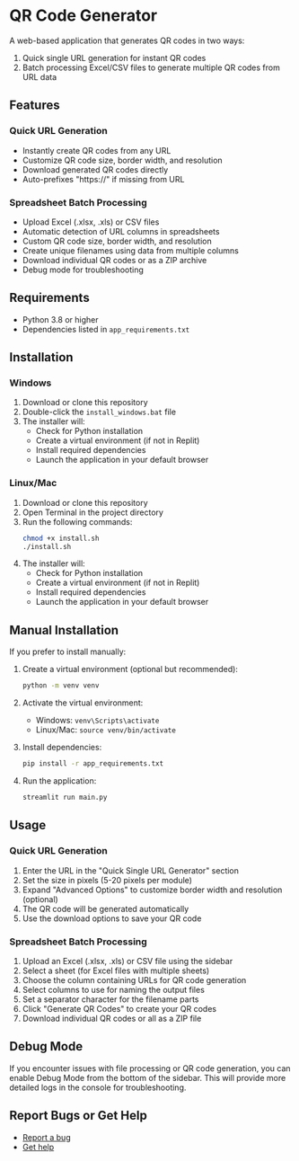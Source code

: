 # QR Code Generator

A web-based application that generates QR codes in two ways:
1. Quick single URL generation for instant QR codes
2. Batch processing Excel/CSV files to generate multiple QR codes from URL data

## Features

### Quick URL Generation
- Instantly create QR codes from any URL
- Customize QR code size, border width, and resolution
- Download generated QR codes directly
- Auto-prefixes "https://" if missing from URL

### Spreadsheet Batch Processing
- Upload Excel (.xlsx, .xls) or CSV files
- Automatic detection of URL columns in spreadsheets
- Custom QR code size, border width, and resolution
- Create unique filenames using data from multiple columns
- Download individual QR codes or as a ZIP archive
- Debug mode for troubleshooting

## Requirements

- Python 3.8 or higher
- Dependencies listed in `app_requirements.txt`

## Installation

### Windows

1. Download or clone this repository
2. Double-click the `install_windows.bat` file
3. The installer will:
   - Check for Python installation
   - Create a virtual environment (if not in Replit)
   - Install required dependencies
   - Launch the application in your default browser

### Linux/Mac

1. Download or clone this repository
2. Open Terminal in the project directory
3. Run the following commands:
   ```bash
   chmod +x install.sh
   ./install.sh
   ```
4. The installer will:
   - Check for Python installation
   - Create a virtual environment (if not in Replit)
   - Install required dependencies
   - Launch the application in your default browser

## Manual Installation

If you prefer to install manually:

1. Create a virtual environment (optional but recommended):
   ```bash
   python -m venv venv
   ```

2. Activate the virtual environment:
   - Windows: `venv\Scripts\activate`
   - Linux/Mac: `source venv/bin/activate`

3. Install dependencies:
   ```bash
   pip install -r app_requirements.txt
   ```

4. Run the application:
   ```bash
   streamlit run main.py
   ```

## Usage

### Quick URL Generation
1. Enter the URL in the "Quick Single URL Generator" section
2. Set the size in pixels (5-20 pixels per module)
3. Expand "Advanced Options" to customize border width and resolution (optional)
4. The QR code will be generated automatically
5. Use the download options to save your QR code

### Spreadsheet Batch Processing
1. Upload an Excel (.xlsx, .xls) or CSV file using the sidebar
2. Select a sheet (for Excel files with multiple sheets)
3. Choose the column containing URLs for QR code generation
4. Select columns to use for naming the output files
5. Set a separator character for the filename parts
6. Click "Generate QR Codes" to create your QR codes
7. Download individual QR codes or all as a ZIP file

## Debug Mode

If you encounter issues with file processing or QR code generation, you can enable Debug Mode from the bottom of the sidebar. This will provide more detailed logs in the console for troubleshooting.

## Report Bugs or Get Help

- [Report a bug](https://github.com/robertvandervoort/QrCodeGenerator/issues/new)
- [Get help](https://github.com/robertvandervoort/QrCodeGenerator/readme.md)
